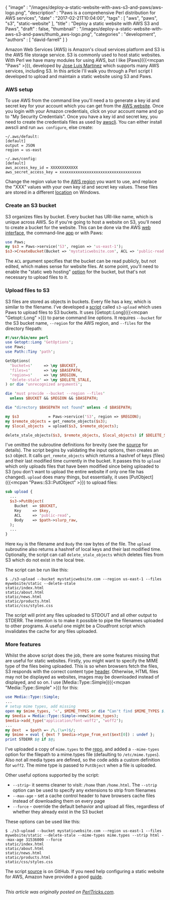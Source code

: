 {
   "image" : "/images/deploy-a-static-website-with-aws-s3-and-paws/aws-logo.png",
   "description" : "Paws is a comprehensive Perl distribution for AWS services",
   "date" : "2017-02-21T10:04:00",
   "tags" : [
      "aws",
      "paws",
      "s3",
      "static-website"
   ],
   "title" : "Deploy a static website with AWS S3 and Paws",
   "draft" : false,
   "thumbnail" : "/images/deploy-a-static-website-with-aws-s3-and-paws/thumb_aws-logo.png",
   "categories" : "development",
   "authors" : [
      "david-farrell"
   ]
}

Amazon Web Services (AWS) is Amazon's cloud services platform and S3 is the AWS file storage service. S3 is commonly used to host static websites. With Perl we have many modules for using AWS, but I like [Paws]({{<mcpan "Paws" >}}), developed by [Jose Luis Martinez](https://metacpan.org/author/JLMARTIN) which supports many AWS services, including S3. In this article I'll walk you through a Perl script I developed to upload and maintain a static website using S3 and Paws.

### AWS setup

To use AWS from the command line you'll need a to generate a key id and secret key for your account which you can get from the [AWS website](https://aws.amazon.com/). Once you login with your Amazon credentials, click on your account name and go to "My Security Credentials". Once you have a key id and secret key, you need to create the credentials files as used by [awscli](http://docs.aws.amazon.com/cli/latest/userguide/cli-chap-getting-started.html). You can either install awscli and run `aws configure`, else create:

```
~/.aws/default:
[default]
output = JSON
region = us-east

~/.aws/config:
[default]
aws_access_key_id = XXXXXXXXXXXX
aws_secret_access_key = xxxxxxxxxxxxxxxxxxxxxxxxxxxxxxxxxxxx
```

Change the region value to the [AWS region](http://docs.aws.amazon.com/AmazonRDS/latest/UserGuide/Concepts.RegionsAndAvailabilityZones.html) you want to use, and replace the "XXX" values with your own key id and secret key values. These files are stored in a different [location](http://docs.aws.amazon.com/cli/latest/userguide/cli-chap-getting-started.html#config-settings-and-precedence) on Windows.

### Create an S3 bucket

S3 organizes files by bucket. Every bucket has URI-like name, which is unique across AWS. So if you're going to host a website on S3, you'll need to create a bucket for the website. This can be done via the AWS [web interface](https://aws.amazon.com/), the command-line [app](http://docs.aws.amazon.com/cli/latest/reference/s3/mb.html) or with Paws:

```perl
use Paws;
my $s3 = Paws->service('S3', region => 'us-east-1');
$s3->CreateBucket(Bucket => 'mystaticwebsite.com', ACL => 'public-read');
```
The `ACL` argument specifies that the bucket can be read publicly, but not edited, which makes sense for website files. At some point, you'll need to enable the "static web hosting" [option](https://console.aws.amazon.com/s3/buckets/) for the bucket, but that's not necessary to upload files to it.

### Upload files to S3

S3 files are stored as objects in buckets. Every file has a key, which is similar to the filename. I've developed a [script](https://github.com/dnmfarrell/Paws-tools/blob/master/s3-upload) called `s3-upload` which uses Paws to upload files to S3 buckets. It uses [Getopt::Long]({{<mcpan "Getopt::Long" >}}) to parse command line options. It requires `--bucket` for the S3 bucket name, `--region` for the AWS region, and `--files` for the directory filepath:

```perl
#!/usr/bin/env perl
use Getopt::Long 'GetOptions';
use Paws;
use Path::Tiny 'path';

GetOptions(
  'bucket=s'     => \my $BUCKET,
  'files=s'      => \my $BASEPATH,
  'region=s'     => \my $REGION,
  'delete-stale' => \my $DELETE_STALE,
) or die 'unrecognized arguments';

die 'must provide --bucket --region --files'
  unless $BUCKET && $REGION && $BASEPATH;

die "directory $BASEPATH not found" unless -d $BASEPATH;

my $s3             = Paws->service('S3', region => $REGION);
my $remote_objects = get_remote_objects($s3);
my $local_objects  = upload($s3, $remote_objects);

delete_stale_objects($s3, $remote_objects, $local_objects) if $DELETE_STALE;
```

I've omitted the subroutine definitions for brevity (see the [source](https://github.com/dnmfarrell/Paws-tools/blob/master/s3-upload) for details). The script begins by validating the input options, then creates an `$s3` object. It calls `get_remote_objects` which returns a hashref of keys (files) and their last modified time currently in the bucket. It passes this to `upload` which only uploads files that have been modified since being uploaded to S3 (you don't want to upload the entire website if only one file has changed). `upload` does many things, but essentially, it uses [PutObject]({{<mcpan "Paws::S3::PutObject" >}}) to upload files:

```perl
sub upload {
  ...
  $s3->PutObject(
    Bucket  => $BUCKET,
    Key     => $key,
    ACL     => 'public-read',
    Body    => $path->slurp_raw,
  );
  ...
}
```

Here `Key` is the filename and `Body` the raw bytes of the file. The `upload` subroutine also returns a hashref of local keys and their last modified time. Optionally, the script can call `delete_stale_objects` which deletes files from S3 which do not exist in the local tree.

The script can be run like this:

```
$ ./s3-upload --bucket mystaticwebsite.com --region us-east-1 --files mywebsite/static --delete-stale
static/index.html
static/about.html
static/news.html
static/products.html
static/css/styles.css
```

The script will print any files uploaded to STDOUT and all other output to STDERR. The intention is to make it possible to pipe the filenames uploaded to other programs. A useful one might be a Cloudfront script which invalidates the cache for any files uploaded.

### More features

Whilst the above script does the job, there are some features missing that are useful for static websites. Firstly, you might want to specify the MIME type of the files being uploaded. This is so when browsers fetch the files, S3 responds with the correct content type [header](https://developer.mozilla.org/en-US/docs/Web/HTTP/Headers/Content-Type). Otherwise, HTML files may not be displayed as websites, images may be downloaded instead of displayed, and so on. I use [Media::Type::Simple]({{<mcpan "Media::Type::Simple" >}}) for this:

```perl
use Media::Type::Simple;
...
# setup mime types, add missing
open my $mime_types, '<', $MIME_TYPES or die "Can't find $MIME_TYPES $!";
my $media = Media::Type::Simple->new($mime_types);
$media->add_type('application/font-woff2', 'woff2');
...
my @ext  = $path =~ /\.(\w+)$/;
my $mime = eval { @ext ? $media->type_from_ext($ext[0]) : undef };
print STDERR $@ if $@;
```

I've uploaded a copy of `mime.types` to the [repo](https://github.com/dnmfarrell/Paws-tools/blob/master/mime.types), and added a `--mime-types` option for the filepath to a mime.types file (defaulting to `/etc/mime.types`). Also not all media types are defined, so the code adds a custom definition for `woff2`. The mime type is passed to `PutObject` when a file is uploaded.

Other useful options supported by the script:

* `--strip`- it seems cleaner to visit: `/home` than `/home.html`. The `--strip` option can be used to specify any extensions to strip from filenames
* `--max-age` - set a cache control header to have browsers cache files instead of downloading them on every page
* `--force` - override the default behavior and upload all files, regardless of whether they already exist in the S3 bucket

These options can be used like this:

```
$ ./s3-upload --bucket mystaticwebsite.com --region us-east-1 --files mywebsite/static --delete-stale --mime-types mime.types --strip html --max-age 31536000 --force
static/index.html
static/about.html
static/news.html
static/products.html
static/css/styles.css
```

The script [source](https://github.com/dnmfarrell/Paws-tools/blob/master/s3-upload) is on GitHub. If you need help configuring a static website for AWS, Amazon have provided a good [guide](http://docs.aws.amazon.com/gettingstarted/latest/swh/website-hosting-intro.html).

\
*This article was originally posted on [PerlTricks.com](http://perltricks.com).*

